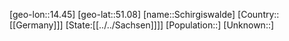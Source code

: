 ﻿---
location: [51.08,14.45]
type: City
tags:
- geo/City


SpocWebEntityId: 34019
isDeleted: false
confidential: public

---
[geo-lon::14.45]
[geo-lat::51.08]
[name::Schirgiswalde]
[Country::[[Germany]]]
[State:[[../../Sachsen]]]]
[Population::]
[Unknown::]

